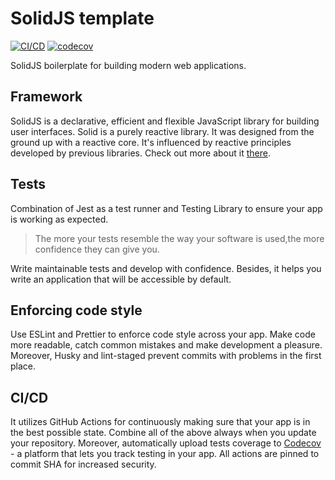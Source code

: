 # SolidJS template

[![CI/CD](https://github.com/pawelblaszczyk5/solidjs-template/actions/workflows/ci_cd.yml/badge.svg)](https://github.com/pawelblaszczyk5/solidjs-template/actions/workflows/ci_cd.yml) [![codecov](https://codecov.io/gh/pawelblaszczyk5/solidjs-template/branch/main/graph/badge.svg?token=8TIBBSZNL4)](https://codecov.io/gh/pawelblaszczyk5/solidjs-template)

SolidJS boilerplate for building modern web applications.

## Framework

SolidJS is a declarative, efficient and flexible JavaScript library for building user interfaces. Solid is a purely reactive library. It was designed from the ground up with a reactive core. It's influenced by reactive principles developed by previous libraries. Check out more about it [there](https://www.solidjs.com/).

## Tests

Combination of Jest as a test runner and Testing Library to ensure your app is working as expected.

> The more your tests resemble the way your software is used,the more confidence they can give you.

Write maintainable tests and develop with confidence. Besides, it helps you write an application that will be accessible by default.

## Enforcing code style

Use ESLint and Prettier to enforce code style across your app. Make code more readable, catch common mistakes and make development a pleasure. Moreover, Husky and lint-staged prevent commits with problems in the first place.

## CI/CD

It utilizes GitHub Actions for continuously making sure that your app is in the best possible state. Combine all of the above always when you update your repository. Moreover, automatically upload tests coverage to [Codecov](https://about.codecov.io/) - a platform that lets you track testing in your app. All actions are pinned to commit SHA for increased security.

